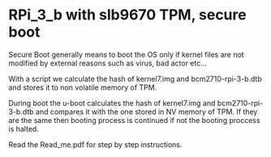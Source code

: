# RPi_3_b with slb9670 TPM, secure boot

Secure Boot generally means to boot the OS only if kernel files are not modified by external reasons such as virus, bad actor etc…

With a script we calculate the hash of kernel7.img and bcm2710-rpi-3-b.dtb and stores it to non volatile memory of TPM.

During boot the u-boot calculates the hash of kernel7.img and bcm2710-rpi-3-b.dtb and compares it with the one stored in NV memory of TPM. If they are the same then booting process is continued if not the booting proccess is halted. 

Read the Read_me.pdf for step by step instructions.
